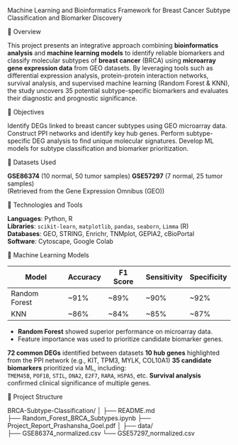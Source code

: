 Machine Learning and Bioinformatics Framework for Breast Cancer Subtype Classification and Biomarker Discovery

📌 Overview

This project presents an integrative approach combining **bioinformatics analysis** and **machine learning models** to identify reliable biomarkers and classify molecular subtypes of **breast cancer** (BRCA) using **microarray gene expression data** from GEO datasets.
By leveraging tools such as differential expression analysis, protein-protein interaction networks, survival analysis, and supervised machine learning (Random Forest & KNN), the study uncovers 35 potential subtype-specific biomarkers and evaluates their diagnostic and prognostic significance.

🔬 Objectives

Identify DEGs linked to breast cancer subtypes using GEO microarray data.
Construct PPI networks and identify key hub genes.
Perform subtype-specific DEG analysis to find unique molecular signatures.
Develop ML models for subtype classification and biomarker prioritization.

🧪 Datasets Used

**GSE86374** (10 normal, 50 tumor samples)
**GSE57297** (7 normal, 25 tumor samples)  
 (Retrieved from the Gene Expression Omnibus (GEO))

🧰 Technologies and Tools

 **Languages**: Python, R  
 **Libraries**: `scikit-learn`, `matplotlib`, `pandas`, `seaborn`, `Limma` (R)  
 **Databases**: GEO, STRING, Enrichr, TNMplot, GEPIA2, cBioPortal  
 **Software**: Cytoscape, Google Colab

🧠 Machine Learning Models

| Model         | Accuracy | F1 Score | Sensitivity | Specificity |
|---------------|----------|----------|-------------|-------------|
| Random Forest | ~91%     | ~89%     | ~90%        | ~92%        |
| KNN           | ~86%     | ~84%     | ~85%        | ~87%        |

- **Random Forest** showed superior performance on microarray data.
- Feature importance was used to prioritize candidate biomarker genes.

 **72 common DEGs** identified between datasets
 **10 hub genes** highlighted from the PPI network (e.g., KIT, TPM3, MYLK, COL10A1)
 **35 candidate biomarkers** prioritized via ML, including:  
  `TMEM45B`, `POF1B`, `STIL`, `DNA2`, `E2F7`, `RARA`, `HSPA5`, etc.
 **Survival analysis** confirmed clinical significance of multiple genes.

 📂 Project Structure

 BRCA-Subtype-Classification/
│
├── README.md                          
├── Random_Forest_BRCA_Subtypes.ipynb 
├── Project_Report_Prashansha_Goel.pdf
│
├── data/                              
    ├── GSE86374_normalized.csv
    └── GSE57297_normalized.csv


